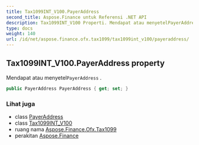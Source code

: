 ```yaml
---
title: Tax1099INT_V100.PayerAddress
second_title: Aspose.Finance untuk Referensi .NET API
description: Tax1099INT_V100 Properti. Mendapat atau menyetelPayerAddress .
type: docs
weight: 140
url: /id/net/aspose.finance.ofx.tax1099/tax1099int_v100/payeraddress/
---
```

## Tax1099INT_V100.PayerAddress property

Mendapat atau menyetel`PayerAddress` .

```csharp
public PayerAddress PayerAddress { get; set; }
```

### Lihat juga

* class [PayerAddress](../../payeraddress/)
* class [Tax1099INT_V100](../)
* ruang nama [Aspose.Finance.Ofx.Tax1099](../../tax1099int_v100/)
* perakitan [Aspose.Finance](../../../)



